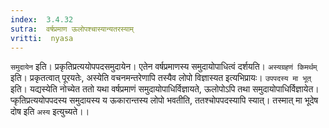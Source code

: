 ```yaml
---
index:  3.4.32
sutra:  वर्षप्रमाण ऊलोपश्चास्यान्यतरस्याम्
vritti:  nyasa
---
```


`समुदायेन` इति। प्रकृतिप्रत्ययोपपदसमुदायेन। एतेन वर्षप्रमाणस्य समुदायोपाधित्वं दर्शयति।
`अस्यग्रहणं किमर्थम्` इति। प्रकृतत्वात् पूरयतेः, अस्येति वचनमन्तरेणापि तस्यैव लोपो विज्ञास्यत इत्यभिप्रायः। `उपपदस्य मा भूत्` इति। यद्यस्येति नोच्येत ततो यथा वर्षप्रमाणं समुदायोपाधिर्विज्ञायते, ऊलोपोऽपि तथा समुदायोपाधिर्विज्ञायेत। प्कृतिप्रत्ययोपपदस्य समुदायस्य य ऊकारान्तस्य लोपो भवतीति, ततश्चोपपदस्यापि स्यात्। तस्मात् मा भूदेष दोष इति `अस्य` इत्युच्यते।।

